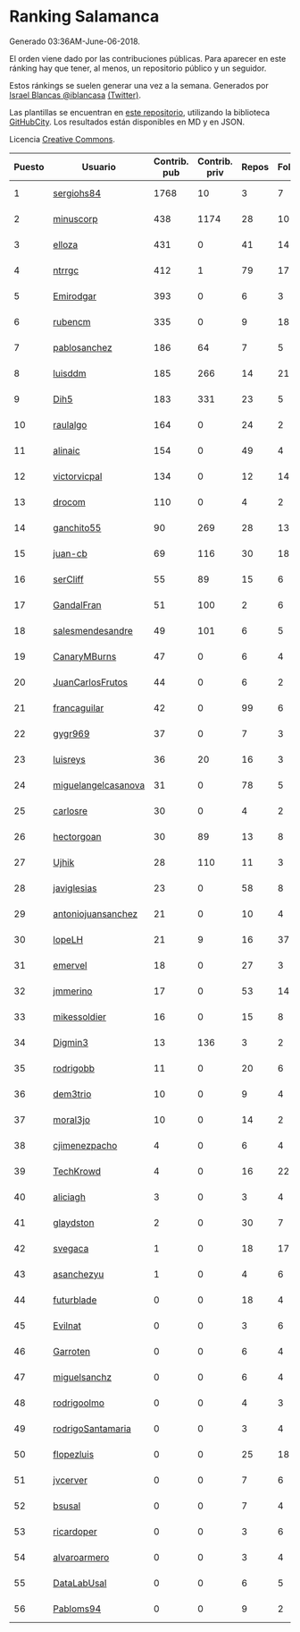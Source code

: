 # Ranking Salamanca

Generado 03:36AM-June-06-2018.

El orden viene dado por las contribuciones públicas. Para aparecer en este ránking hay que tener, al menos, un repositorio público y un seguidor.

Estos ránkings se suelen generar una vez a la semana. Generados por [Israel Blancas @iblancasa](https://github.com/iblancasa/) [(Twitter)](https://twitter.com/iblancasa).

Las plantillas se encuentran en [este repositorio](https://github.com/iblancasa/GH-Spanish-Ranking), utilizando la biblioteca [GitHubCity](https://github.com/iblancasa/GitHubCity). Los resultados están disponibles en MD y en JSON.

Licencia [Creative Commons](https://creativecommons.org/licenses/by/4.0/).

| Puesto   |  Usuario  | Contrib. pub | Contrib. priv |Repos| Followers | Desde |  Avatar  |
|----------|-----------|--------------|---------------|-----|-----------|-------|----------|
|1|[sergiohs84](https://github.com/sergiohs84)|1768|10|3|7|2015-03-28|![sergiohs84](https://avatars2.githubusercontent.com/u/11694066)|
|2|[minuscorp](https://github.com/minuscorp)|438|1174|28|10|2013-03-09|![minuscorp](https://avatars1.githubusercontent.com/u/3819883)|
|3|[elloza](https://github.com/elloza)|431|0|41|14|2015-02-24|![elloza](https://avatars2.githubusercontent.com/u/11179372)|
|4|[ntrrgc](https://github.com/ntrrgc)|412|1|79|17|2011-08-24|![ntrrgc](https://avatars3.githubusercontent.com/u/1002436)|
|5|[Emirodgar](https://github.com/Emirodgar)|393|0|6|3|2013-04-30|![Emirodgar](https://avatars1.githubusercontent.com/u/4302127)|
|6|[rubencm](https://github.com/rubencm)|335|0|9|18|2011-06-29|![rubencm](https://avatars2.githubusercontent.com/u/885208)|
|7|[pablosanchez](https://github.com/pablosanchez)|186|64|7|5|2015-11-08|![pablosanchez](https://avatars1.githubusercontent.com/u/15718615)|
|8|[luisddm](https://github.com/luisddm)|185|266|14|21|2012-12-06|![luisddm](https://avatars1.githubusercontent.com/u/2978951)|
|9|[Dih5](https://github.com/Dih5)|183|331|23|5|2015-04-22|![Dih5](https://avatars2.githubusercontent.com/u/12070738)|
|10|[raulalgo](https://github.com/raulalgo)|164|0|24|2|2014-07-03|![raulalgo](https://avatars2.githubusercontent.com/u/8058228)|
|11|[alinaic](https://github.com/alinaic)|154|0|49|4|2018-03-16|![alinaic](https://avatars1.githubusercontent.com/u/37437952)|
|12|[victorvicpal](https://github.com/victorvicpal)|134|0|12|14|2014-12-02|![victorvicpal](https://avatars0.githubusercontent.com/u/10044742)|
|13|[drocom](https://github.com/drocom)|110|0|4|2|2017-10-05|![drocom](https://avatars2.githubusercontent.com/u/32545645)|
|14|[ganchito55](https://github.com/ganchito55)|90|269|28|13|2013-06-17|![ganchito55](https://avatars2.githubusercontent.com/u/4716972)|
|15|[juan-cb](https://github.com/juan-cb)|69|116|30|18|2012-12-01|![juan-cb](https://avatars3.githubusercontent.com/u/2938045)|
|16|[serCliff](https://github.com/serCliff)|55|89|15|6|2015-07-27|![serCliff](https://avatars0.githubusercontent.com/u/13519478)|
|17|[GandalFran](https://github.com/GandalFran)|51|100|2|6|2017-07-07|![GandalFran](https://avatars2.githubusercontent.com/u/29973536)|
|18|[salesmendesandre](https://github.com/salesmendesandre)|49|101|6|5|2016-04-03|![salesmendesandre](https://avatars1.githubusercontent.com/u/18242653)|
|19|[CanaryMBurns](https://github.com/CanaryMBurns)|47|0|6|4|2015-11-07|![CanaryMBurns](https://avatars0.githubusercontent.com/u/15707911)|
|20|[JuanCarlosFrutos](https://github.com/JuanCarlosFrutos)|44|0|6|2|2017-02-23|![JuanCarlosFrutos](https://avatars3.githubusercontent.com/u/25987492)|
|21|[francaguilar](https://github.com/francaguilar)|42|0|99|6|2015-03-19|![francaguilar](https://avatars3.githubusercontent.com/u/11558278)|
|22|[gygr969](https://github.com/gygr969)|37|0|7|3|2015-11-14|![gygr969](https://avatars2.githubusercontent.com/u/15845488)|
|23|[luisreys](https://github.com/luisreys)|36|20|16|3|2015-11-18|![luisreys](https://avatars3.githubusercontent.com/u/15910155)|
|24|[miguelangelcasanova](https://github.com/miguelangelcasanova)|31|0|78|5|2011-04-02|![miguelangelcasanova](https://avatars3.githubusercontent.com/u/705695)|
|25|[carlosre](https://github.com/carlosre)|30|0|4|2|2013-12-17|![carlosre](https://avatars0.githubusercontent.com/u/6207629)|
|26|[hectorgoan](https://github.com/hectorgoan)|30|89|13|8|2013-08-12|![hectorgoan](https://avatars0.githubusercontent.com/u/5213294)|
|27|[Ujhik](https://github.com/Ujhik)|28|110|11|3|2017-03-07|![Ujhik](https://avatars3.githubusercontent.com/u/26257128)|
|28|[javiglesias](https://github.com/javiglesias)|23|0|58|8|2014-10-06|![javiglesias](https://avatars3.githubusercontent.com/u/9042602)|
|29|[antoniojuansanchez](https://github.com/antoniojuansanchez)|21|0|10|4|2013-10-01|![antoniojuansanchez](https://avatars0.githubusercontent.com/u/5586585)|
|30|[lopeLH](https://github.com/lopeLH)|21|9|16|37|2014-04-29|![lopeLH](https://avatars1.githubusercontent.com/u/7440734)|
|31|[emervel](https://github.com/emervel)|18|0|27|3|2014-05-11|![emervel](https://avatars2.githubusercontent.com/u/7548274)|
|32|[jmmerino](https://github.com/jmmerino)|17|0|53|14|2011-10-26|![jmmerino](https://avatars2.githubusercontent.com/u/1152640)|
|33|[mikessoldier](https://github.com/mikessoldier)|16|0|15|8|2013-10-23|![mikessoldier](https://avatars3.githubusercontent.com/u/5755381)|
|34|[Digmin3](https://github.com/Digmin3)|13|136|3|2|2014-06-01|![Digmin3](https://avatars0.githubusercontent.com/u/7760750)|
|35|[rodrigobb](https://github.com/rodrigobb)|11|0|20|6|2012-04-12|![rodrigobb](https://avatars2.githubusercontent.com/u/1637465)|
|36|[dem3trio](https://github.com/dem3trio)|10|0|9|4|2011-05-05|![dem3trio](https://avatars0.githubusercontent.com/u/770253)|
|37|[moral3jo](https://github.com/moral3jo)|10|0|14|2|2010-12-15|![moral3jo](https://avatars1.githubusercontent.com/u/524380)|
|38|[cjimenezpacho](https://github.com/cjimenezpacho)|4|0|6|4|2012-09-26|![cjimenezpacho](https://avatars3.githubusercontent.com/u/2428271)|
|39|[TechKrowd](https://github.com/TechKrowd)|4|0|16|22|2015-10-10|![TechKrowd](https://avatars2.githubusercontent.com/u/15065592)|
|40|[aliciagh](https://github.com/aliciagh)|3|0|3|4|2012-01-12|![aliciagh](https://avatars2.githubusercontent.com/u/1325629)|
|41|[glaydston](https://github.com/glaydston)|2|0|30|7|2012-08-11|![glaydston](https://avatars0.githubusercontent.com/u/2137309)|
|42|[svegaca](https://github.com/svegaca)|1|0|18|17|2010-02-03|![svegaca](https://avatars0.githubusercontent.com/u/196002)|
|43|[asanchezyu](https://github.com/asanchezyu)|1|0|4|6|2014-05-13|![asanchezyu](https://avatars2.githubusercontent.com/u/7567924)|
|44|[futurblade](https://github.com/futurblade)|0|0|18|4|2012-10-03|![futurblade](https://avatars3.githubusercontent.com/u/2479273)|
|45|[Evilnat](https://github.com/Evilnat)|0|0|3|6|2011-01-12|![Evilnat](https://avatars1.githubusercontent.com/u/560108)|
|46|[Garroten](https://github.com/Garroten)|0|0|6|4|2008-05-04|![Garroten](https://avatars1.githubusercontent.com/u/9264)|
|47|[miguelsanchz](https://github.com/miguelsanchz)|0|0|6|4|2012-07-10|![miguelsanchz](https://avatars2.githubusercontent.com/u/1951141)|
|48|[rodrigoolmo](https://github.com/rodrigoolmo)|0|0|4|3|2011-04-09|![rodrigoolmo](https://avatars2.githubusercontent.com/u/719905)|
|49|[rodrigoSantamaria](https://github.com/rodrigoSantamaria)|0|0|3|4|2012-04-02|![rodrigoSantamaria](https://avatars3.githubusercontent.com/u/1600691)|
|50|[flopezluis](https://github.com/flopezluis)|0|0|25|18|2010-11-01|![flopezluis](https://avatars0.githubusercontent.com/u/463135)|
|51|[jvcerver](https://github.com/jvcerver)|0|0|7|6|2013-10-22|![jvcerver](https://avatars3.githubusercontent.com/u/5751143)|
|52|[bsusal](https://github.com/bsusal)|0|0|7|4|2014-02-26|![bsusal](https://avatars1.githubusercontent.com/u/6797598)|
|53|[ricardoper](https://github.com/ricardoper)|0|0|3|6|2013-08-04|![ricardoper](https://avatars2.githubusercontent.com/u/5161172)|
|54|[alvaroarmero](https://github.com/alvaroarmero)|0|0|3|4|2016-01-22|![alvaroarmero](https://avatars1.githubusercontent.com/u/16842883)|
|55|[DataLabUsal](https://github.com/DataLabUsal)|0|0|6|5|2016-05-18|![DataLabUsal](https://avatars0.githubusercontent.com/u/19425138)|
|56|[Pabloms94](https://github.com/Pabloms94)|0|0|9|2|2016-02-11|![Pabloms94](https://avatars1.githubusercontent.com/u/17175704)|
